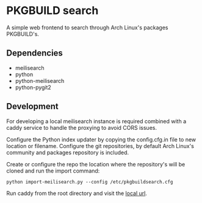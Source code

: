 # PKGBUILD search

A simple web frontend to search through Arch Linux's packages PKGBUILD's.

## Dependencies

* meilisearch
* python
* python-meilisearch
* python-pygit2

## Development

For developing a local meilisearch instance is required combined with a caddy
service to handle the proxying to avoid CORS issues.

Configure the Python index updater by copying the config.cfg.in file to new
location or filename. Configure the git repositories, by default Arch Linux's
community and packages repository is included.

Create or configure the repo the location where the repository's will be cloned
and run the import command:

```
python import-meilisearch.py --config /etc/pkgbuildsearch.cfg
```

Run caddy from the root directory and visit the [local url](http://localhost:8888/).
